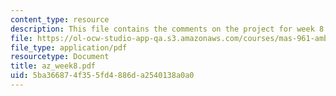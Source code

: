 ```yaml
---
content_type: resource
description: This file contains the comments on the project for week 8.
file: https://ol-ocw-studio-app-qa.s3.amazonaws.com/courses/mas-961-ambient-intelligence-spring-2005/5ba366874f355fd4886da2540138a0a0_az_week8.pdf
file_type: application/pdf
resourcetype: Document
title: az_week8.pdf
uid: 5ba36687-4f35-5fd4-886d-a2540138a0a0
---
```

